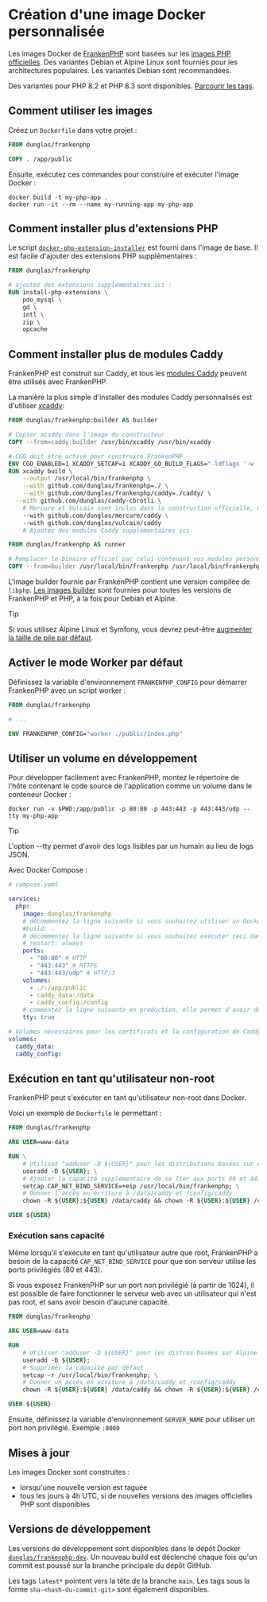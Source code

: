 # Création d'une image Docker personnalisée

Les images Docker de [FrankenPHP](https://hub.docker.com/r/dunglas/frankenphp) sont basées sur les [images PHP officielles](https://hub.docker.com/_/php/). Des variantes Debian et Alpine Linux sont fournies pour les architectures populaires. Les variantes Debian sont recommandées.

Des variantes pour PHP 8.2 et PHP 8.3 sont disponibles. [Parcourir les tags](https://hub.docker.com/r/dunglas/frankenphp/tags).

## Comment utiliser les images

Créez un `Dockerfile` dans votre projet :

```dockerfile
FROM dunglas/frankenphp

COPY . /app/public
```

Ensuite, exécutez ces commandes pour construire et exécuter l'image Docker :

```console
docker build -t my-php-app .
docker run -it --rm --name my-running-app my-php-app
```

## Comment installer plus d'extensions PHP

Le script [`docker-php-extension-installer`](https://github.com/mlocati/docker-php-extension-installer) est fourni dans l'image de base.
Il est facile d'ajouter des extensions PHP supplémentaires :

```dockerfile
FROM dunglas/frankenphp

# ajoutez des extensions supplémentaires ici :
RUN install-php-extensions \
	pdo_mysql \
	gd \
	intl \
	zip \
	opcache
```

## Comment installer plus de modules Caddy

FrankenPHP est construit sur Caddy, et tous les [modules Caddy](https://caddyserver.com/docs/modules/) peuvent être utilisés avec FrankenPHP.

La manière la plus simple d'installer des modules Caddy personnalisés est d'utiliser [xcaddy](https://github.com/caddyserver/xcaddy):

```dockerfile
FROM dunglas/frankenphp:builder AS builder

# Copier xcaddy dans l'image du constructeur
COPY --from=caddy:builder /usr/bin/xcaddy /usr/bin/xcaddy

# CGO doit être activé pour construire FrankenPHP
ENV CGO_ENABLED=1 XCADDY_SETCAP=1 XCADDY_GO_BUILD_FLAGS="-ldflags '-w -s'"
RUN xcaddy build \
	--output /usr/local/bin/frankenphp \
	--with github.com/dunglas/frankenphp=./ \
	--with github.com/dunglas/frankenphp/caddy=./caddy/ \
  --with github.com/dunglas/caddy-cbrotli \
	# Mercure et Vulcain sont inclus dans la construction officielle, mais n'hésitez pas à les retirer
	--with github.com/dunglas/mercure/caddy \
	--with github.com/dunglas/vulcain/caddy
	# Ajoutez des modules Caddy supplémentaires ici

FROM dunglas/frankenphp AS runner

# Remplacer le binaire officiel par celui contenant vos modules personnalisés
COPY --from=builder /usr/local/bin/frankenphp /usr/local/bin/frankenphp
```

L'image builder fournie par FrankenPHP contient une version compilée de `libphp`.
[Les images builder](https://hub.docker.com/r/dunglas/frankenphp/tags?name=builder) sont fournies pour toutes les versions de FrankenPHP et PHP, à la fois pour Debian et Alpine.

> [!TIP]
>
> Si vous utilisez Alpine Linux et Symfony,
> vous devrez peut-être [augmenter la taille de pile par défaut](compile.md#utiliser-xcaddy).

## Activer le mode Worker par défaut

Définissez la variable d'environnement `FRANKENPHP_CONFIG` pour démarrer FrankenPHP avec un script worker :

```dockerfile
FROM dunglas/frankenphp

# ...

ENV FRANKENPHP_CONFIG="worker ./public/index.php"
```

## Utiliser un volume en développement

Pour développer facilement avec FrankenPHP, montez le répertoire de l'hôte contenant le code source de l'application comme un volume dans le conteneur Docker :

```console
docker run -v $PWD:/app/public -p 80:80 -p 443:443 -p 443:443/udp --tty my-php-app
```

> [!TIP]
>
> L'option --tty permet d'avoir des logs lisibles par un humain au lieu de logs JSON.

Avec Docker Compose :

```yaml
# compose.yaml

services:
  php:
    image: dunglas/frankenphp
    # décommentez la ligne suivante si vous souhaitez utiliser un Dockerfile personnalisé
    #build: .
    # décommentez la ligne suivante si vous souhaitez exécuter ceci dans un environnement de production
    # restart: always
    ports:
      - "80:80" # HTTP
      - "443:443" # HTTPS
      - "443:443/udp" # HTTP/3
    volumes:
      - ./:/app/public
      - caddy_data:/data
      - caddy_config:/config
    # commentez la ligne suivante en production, elle permet d'avoir de beaux logs lisibles en dev
    tty: true

# Volumes nécessaires pour les certificats et la configuration de Caddy
volumes:
  caddy_data:
  caddy_config:
```

## Exécution en tant qu'utilisateur non-root

FrankenPHP peut s'exécuter en tant qu'utilisateur non-root dans Docker.

Voici un exemple de `Dockerfile` le permettant :

```dockerfile
FROM dunglas/frankenphp

ARG USER=www-data

RUN \
	# Utilisez "adduser -D ${USER}" pour les distributions basées sur Alpine
	useradd -D ${USER}; \
	# Ajouter la capacité supplémentaire de se lier aux ports 80 et 443
	setcap CAP_NET_BIND_SERVICE=+eip /usr/local/bin/frankenphp; \
	# Donner l'accès en écriture à /data/caddy et /config/caddy
	chown -R ${USER}:${USER} /data/caddy && chown -R ${USER}:${USER} /config/caddy

USER ${USER}
```

### Exécution sans capacité

Même lorsqu'il s'exécute en tant qu'utilisateur autre que root, FrankenPHP a besoin de la capacité `CAP_NET_BIND_SERVICE`
pour que son serveur utilise les ports privilégiés (80 et 443).

Si vous exposez FrankenPHP sur un port non privilégié (à partir de 1024), il est possible de faire fonctionner le serveur web avec un utilisateur qui n'est pas root, et sans avoir besoin d'aucune capacité.

```dockerfile
FROM dunglas/frankenphp

ARG USER=www-data

RUN
	# Utiliser "adduser -D ${USER}" pour les distros basées sur Alpine
	useradd -D ${USER};
	# Supprimer la capacité par défaut
	setcap -r /usr/local/bin/frankenphp; \
	# Donner un accès en écriture à /data/caddy et /config/caddy
	chown -R ${USER}:${USER} /data/caddy && chown -R ${USER}:${USER} /config/caddy

USER ${USER}
```

Ensuite, définissez la variable d'environnement `SERVER_NAME` pour utiliser un port non privilégié.
Exemple `:8000`

## Mises à jour

Les images Docker sont construites :

* lorsqu'une nouvelle version est taguée
* tous les jours à 4h UTC, si de nouvelles versions des images officielles PHP sont disponibles

## Versions de développement

Les versions de développement sont disponibles dans le dépôt Docker [`dunglas/frankenphp-dev`](https://hub.docker.com/repository/docker/dunglas/frankenphp-dev). Un nouveau build est déclenché chaque fois qu'un commit est poussé sur la branche principale du dépôt GitHub.

Les tags `latest*` pointent vers la tête de la branche `main`.
Les tags sous la forme `sha-<hash-du-commit-git>` sont également disponibles.
